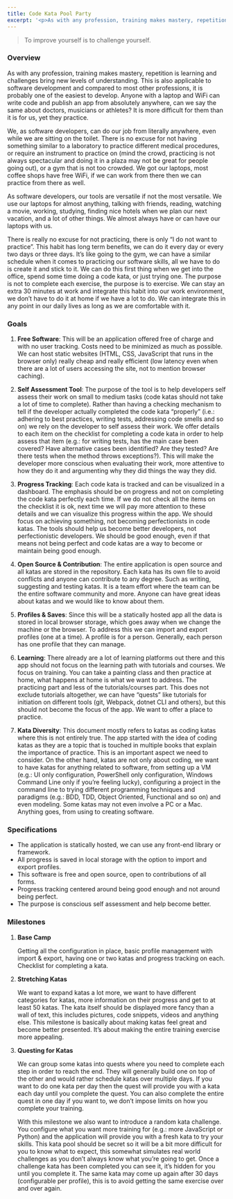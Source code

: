 ```yaml
---
title: Code Kata Pool Party
excerpt: '<p>As with any profession, training makes mastery, repetition is learning and challenges bring new levels of understanding. This is also applicable to software development and compared to most other professions, it is probably one of the easiest to develop. Anyone with a laptop and WiFi can write code and publish an app from absolutely anywhere, can we say the same about doctors, musicians or athletes? It is more difficult for them than it is for us, yet they practice.</p>'
---
```


> To improve yourself is to challenge yourself.

### Overview

As with any profession, training makes mastery, repetition is learning and challenges bring new levels of understanding. This is also applicable to software development and compared to most other professions, it is probably one of the easiest to develop. Anyone with a laptop and WiFi can write code and publish an app from absolutely anywhere, can we say the same about doctors, musicians or athletes? It is more difficult for them than it is for us, yet they practice.

We, as software developers, can do our job from literally anywhere, even while we are sitting on the toilet. There is no excuse for not having something similar to a laboratory to practice different medical procedures, or require an instrument to practice on (mind the crowd, practicing is not always spectacular and doing it in a plaza may not be great for people going out), or a gym that is not too crowded. We got our laptops, most coffee shops have free WiFi, if we can work from there then we can practice from there as well.

As software developers, our tools are versatile if not the most versatile. We use our laptops for almost anything, talking with friends, reading, watching a movie, working, studying, finding nice hotels when we plan our next vacation, and a lot of other things. We almost always have or can have our laptops with us.

There is really no excuse for not practicing, there is only “I do not want to practice”. This habit has long term benefits, we can do it every day or every two days or three days. It’s like going to the gym, we can have a similar schedule when it comes to practicing our software skills, all we have to do is create it and stick to it. We can do this first thing when we get into the office, spend some time doing a code kata, or just trying one. The purpose is not to complete each exercise, the purpose is to exercise. We can stay an extra 30 minutes at work and integrate this habit into our work environment, we don’t have to do it at home if we have a lot to do. We can integrate this in any point in our daily lives as long as we are comfortable with it.

### Goals

1. **Free Software**: This will be an application offered free of charge and with no user tracking. Costs need to be minimized as much as possible. We can host static websites (HTML, CSS, JavaScript that runs in the browser only) really cheap and really efficient (low latency even when there are a lot of users accessing the site, not to mention browser caching).

2. **Self Assessment Tool**: The purpose of the tool is to help developers self assess their work on small to medium tasks (code katas should not take a lot of time to complete). Rather than having a checking mechanism to tell if the developer actually completed the code kata “properly” (i.e.: adhering to best practices, writing tests, addressing code smells and so on) we rely on the developer to self assess their work. We offer details to each item on the checklist for completing a code kata in order to help assess that item (e.g.: for writing tests, has the main case been covered? Have alternative cases been identified? Are they tested? Are there tests when the method throws exceptions?). This will make the developer more conscious when evaluating their work, more attentive to how they do it and argumenting why they did things the way they did.

3. **Progress Tracking**: Each code kata is tracked and can be visualized in a dashboard. The emphasis should be on progress and not on completing the code kata perfectly each time. If we do not check all the items on the checklist it is ok, next time we will pay more attention to these details and we can visualize this progress within the app. We should focus on achieving something, not becoming perfectionists in code katas. The tools should help us become better developers, not perfectionistic developers. We should be good enough, even if that means not being perfect and code katas are a way to become or maintain being good enough.

4. **Open Source & Contribution**: The entire application is open source and all katas are stored in the repository. Each kata has its own file to avoid conflicts and anyone can contribute to any degree. Such as writing, suggesting and testing katas. It is a team effort where the team can be the entire software community and more. Anyone can have great ideas about katas and we would like to know about them.

5. **Profiles & Saves**: Since this will be a statically hosted app all the data is stored in local browser storage, which goes away when we change the machine or the browser. To address this we can import and export profiles (one at a time). A profile is for a person. Generally, each person has one profile that they can manage.

6. **Learning**: There already are a lot of learning platforms out there and this app should not focus on the learning path with tutorials and courses. We focus on training. You can take a painting class and then practice at home, what happens at home is what we want to address. The practicing part and less of the tutorials/courses part. This does not exclude tutorials altogether, we can have “quests” like tutorials for initiation on different tools (git, Webpack, dotnet CLI and others), but this should not become the focus of the app. We want to offer a place to practice.

7. **Kata Diversity**: This document mostly refers to katas as coding katas where this is not entirely true. The app started with the idea of coding katas as they are a topic that is touched in multiple books that explain the importance of practice. This is an important aspect we need to consider. On the other hand, katas are not only about coding, we want to have katas for anything related to software, from setting up a VM (e.g.: UI only configuration, PowerShell only configuration, Windows Command Line only if you’re feeling lucky), configuring a project in the command line to trying different programming techniques and paradigms (e.g.: BDD, TDD, Object Oriented, Functional and so on) and even modeling. Some katas may not even involve a PC or a Mac. Anything goes, from using to creating software.

### Specifications

* The application is statically hosted, we can use any front-end library or framework.
* All progress is saved in local storage with the option to import and export profiles.
* This software is free and open source, open to contributions of all forms.
* Progress tracking centered around being good enough and not around being perfect.
* The purpose is conscious self assessment and help become better.

### Milestones

1. **Base Camp**

   Getting all the configuration in place, basic profile management with import & export, having one or two katas and progress tracking on each. Checklist for completing a kata.

2. **Stretching Katas**

   We want to expand katas a lot more, we want to have different categories for katas, more information on their progress and get to at least 50 katas. The kata itself should be displayed more fancy than a wall of text, this includes pictures, code snippets, videos and anything else. This milestone is basically about making katas feel great and become better presented. It’s about making the entire training exercise more appealing.

3. **Questing for Katas**

   We can group some katas into quests where you need to complete each step in order to reach the end. They will generally build one on top of the other and would rather schedule katas over multiple days. If you want to do one kata per day then the quest will provide you with a kata each day until you complete the quest. You can also complete the entire quest in one day if you want to, we don’t impose limits on how you complete your training.

   With this milestone we also want to introduce a random kata challenge. You configure what you want more training for (e.g.: more JavaScript or Python) and  the application will provide you with a fresh kata to try your skills. This kata pool should be secret so it will be a bit more difficult for you to know what to expect, this somewhat simulates real world challenges as you don’t always know what you’re going to get. Once a challenge kata has been completed you can see it, it’s hidden for you until you complete it. The same kata may come up again after 30 days (configurable per profile), this is to avoid getting the same exercise over and over again.